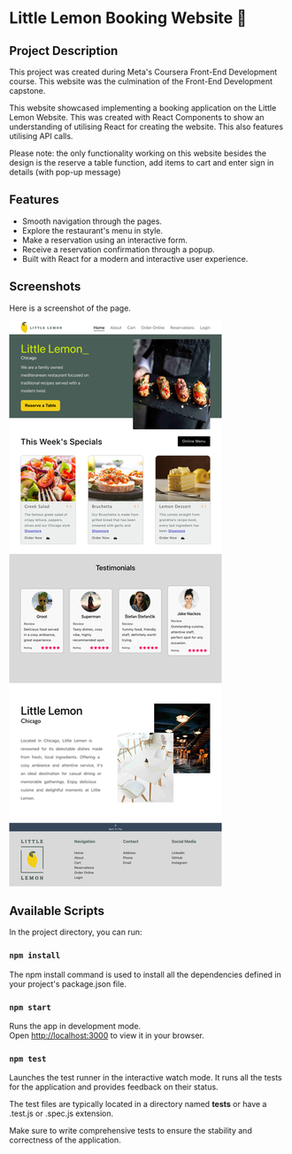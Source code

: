 # Little Lemon Booking Website 🍋

## Project Description
This project was created during Meta's Coursera Front-End Development course. This website was the culmination of the Front-End Development capstone.

This website showcased implementing a booking application on the Little Lemon Website. This was created with React Components to show an understanding of utilising React for creating the website. This also features utilising API calls.

Please note: the only functionality working on this website besides the design is the reserve a table function, add items to cart and enter sign in details (with pop-up message)

## Features

- Smooth navigation through the pages.
- Explore the restaurant's menu in style.
- Make a reservation using an interactive form.
- Receive a reservation confirmation through a popup.
- Built with React for a modern and interactive user experience.

## Screenshots
Here is a screenshot of the page.

![little lemon website table booking](/public/assets/github_cover.png)

## Available Scripts

In the project directory, you can run:

### `npm install`
The npm install command is used to install all the dependencies defined in your project's package.json file. 

### `npm start`

Runs the app in development mode.\
Open [http://localhost:3000](http://localhost:3000) to view it in your browser.

### `npm test`
Launches the test runner in the interactive watch mode.
It runs all the tests for the application and provides feedback on their status.

The test files are typically located in a directory named __tests__ or have a .test.js or .spec.js extension.

Make sure to write comprehensive tests to ensure the stability and correctness of the application.
